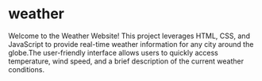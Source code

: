 # weather
Welcome to the Weather Website! This project leverages HTML, CSS, and JavaScript to provide real-time weather information for any city around the globe.The user-friendly interface allows users to quickly access temperature, wind speed, and a brief description of the current weather conditions.
